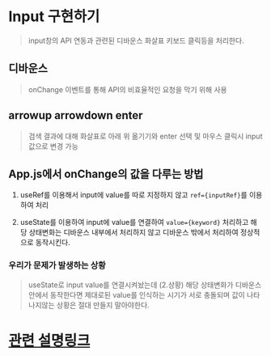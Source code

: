 # Input 구현하기

> input창의 API 연동과 관련된 디바운스 화살표 키보드 클릭등을 처리한다.

## 디바운스

> onChange 이벤트를 통해 API의 비효율적인 요청을 막기 위해 사용

## arrowup arrowdown enter

> 검색 결과에 대해 화살표로 아래 위 옮기기와 enter 선택 및 마우스 클릭시 input 값으로 변경 가능

## App.js에서 onChange의 값을 다루는 방법

1. useRef를 이용해서 input에 value를 따로 지정하지 않고 `ref={inputRef}`를 이용하여 처리

2. useState를 이용하여 input에 value를 연결하여 `value={keyword}` 처리하고 해당 상태변화는 디바운스 내부에서 처리하지 않고 디바운스 밖에서 처리하여 정상적으로 동작시킨다.

### 우리가 문제가 발생하는 상황

> useState로 input value를 연결시켜놨는데 (2.상황) 해당 상태변화가 디바운스 안에서 동작한다면 제대로된 value를 인식하는 시기가 서로 충돌되며 값이 나타나지않는 상황은 절대 만들지 말아야한다.

# [관련 설명링크](https://khw970421.notion.site/70d6b37e2de44d35a85444c7d367293a)
